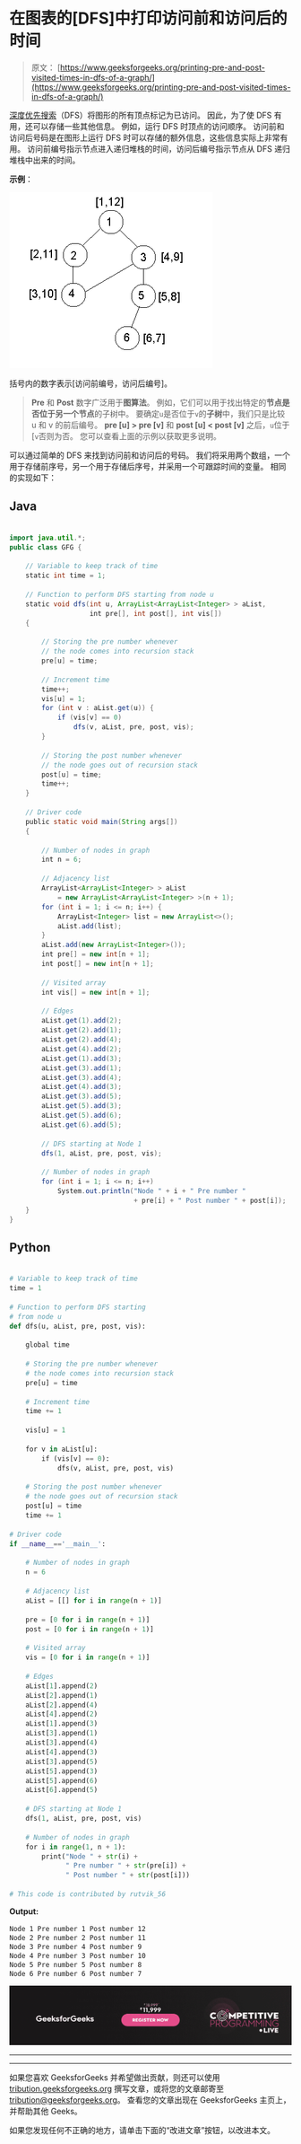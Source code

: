 # 在图表的[DFS]中打印访问前和访问后的时间

> 原文： [https://www.geeksforgeeks.org/printing-pre-and-post-visited-times-in-dfs-of-a-graph/](https://www.geeksforgeeks.org/printing-pre-and-post-visited-times-in-dfs-of-a-graph/)

[深度优先搜索](https://www.geeksforgeeks.org/depth-first-search-or-dfs-for-a-graph/)（DFS）将图形的所有顶点标记为已访问。 因此，为了使 DFS 有用，还可以存储一些其他信息。 例如，运行 DFS 时顶点的访问顺序。
访问前和访问后号码是在图形上运行 DFS 时可以存储的额外信息，这些信息实际上非常有用。 访问前编号指示节点进入递归堆栈的时间，访问后编号指示节点从 DFS 递归堆栈中出来的时间。

**示例**：

![](img/6703e1d73a81214b5ac8e7a1942e76eb.png)

括号内的数字表示[访问前编号，访问后编号]。

> **Pre** 和 **Post** 数字广泛用于**图算法**。 例如，它们可以用于找出特定的**节点是否位于另一个节点**的子树中。
> 要确定`u`是否位于`v`的**子树**中，我们只是比较 u 和 v 的前后编号。 **pre [u] > pre [v]** 和 **post [u] < post [v]** 之后，`u`位于[`v`否则为否。 您可以查看上面的示例以获取更多说明。

可以通过简单的 DFS 来找到访问前和访问后的号码。 我们将采用两个数组，一个用于存储前序号，另一个用于存储后序号，并采用一个可跟踪时间的变量。 相同的实现如下：

## Java

```java

import java.util.*;
public class GFG {

    // Variable to keep track of time
    static int time = 1;

    // Function to perform DFS starting from node u
    static void dfs(int u, ArrayList<ArrayList<Integer> > aList,
                    int pre[], int post[], int vis[])
    {

        // Storing the pre number whenever
        // the node comes into recursion stack
        pre[u] = time;

        // Increment time
        time++;
        vis[u] = 1;
        for (int v : aList.get(u)) {
            if (vis[v] == 0)
                dfs(v, aList, pre, post, vis);
        }

        // Storing the post number whenever
        // the node goes out of recursion stack
        post[u] = time;
        time++;
    }

    // Driver code
    public static void main(String args[])
    {

        // Number of nodes in graph
        int n = 6;

        // Adjacency list
        ArrayList<ArrayList<Integer> > aList
            = new ArrayList<ArrayList<Integer> >(n + 1);
        for (int i = 1; i <= n; i++) {
            ArrayList<Integer> list = new ArrayList<>();
            aList.add(list);
        }
        aList.add(new ArrayList<Integer>());
        int pre[] = new int[n + 1];
        int post[] = new int[n + 1];

        // Visited array
        int vis[] = new int[n + 1];

        // Edges
        aList.get(1).add(2);
        aList.get(2).add(1);
        aList.get(2).add(4);
        aList.get(4).add(2);
        aList.get(1).add(3);
        aList.get(3).add(1);
        aList.get(3).add(4);
        aList.get(4).add(3);
        aList.get(3).add(5);
        aList.get(5).add(3);
        aList.get(5).add(6);
        aList.get(6).add(5);

        // DFS starting at Node 1
        dfs(1, aList, pre, post, vis);

        // Number of nodes in graph
        for (int i = 1; i <= n; i++)
            System.out.println("Node " + i + " Pre number "
                               + pre[i] + " Post number " + post[i]);
    }
}

```

## Python

```py

# Variable to keep track of time 
time = 1

# Function to perform DFS starting 
# from node u 
def dfs(u, aList, pre, post, vis):

    global time

    # Storing the pre number whenever 
    # the node comes into recursion stack 
    pre[u] = time

    # Increment time 
    time += 1

    vis[u] = 1

    for v in aList[u]:
        if (vis[v] == 0):
            dfs(v, aList, pre, post, vis)

    # Storing the post number whenever 
    # the node goes out of recursion stack 
    post[u] = time
    time += 1

# Driver code 
if __name__=='__main__':

    # Number of nodes in graph 
    n = 6

    # Adjacency list 
    aList = [[] for i in range(n + 1)]

    pre = [0 for i in range(n + 1)]
    post = [0 for i in range(n + 1)]

    # Visited array 
    vis = [0 for i in range(n + 1)]

    # Edges 
    aList[1].append(2)
    aList[2].append(1) 
    aList[2].append(4) 
    aList[4].append(2) 
    aList[1].append(3) 
    aList[3].append(1) 
    aList[3].append(4) 
    aList[4].append(3) 
    aList[3].append(5) 
    aList[5].append(3) 
    aList[5].append(6)
    aList[6].append(5) 

    # DFS starting at Node 1 
    dfs(1, aList, pre, post, vis)

    # Number of nodes in graph 
    for i in range(1, n + 1):
        print("Node " + str(i) +
              " Pre number " + str(pre[i]) +
              " Post number " + str(post[i]))

# This code is contributed by rutvik_56

```

**Output:** 

```
Node 1 Pre number 1 Post number 12
Node 2 Pre number 2 Post number 11
Node 3 Pre number 4 Post number 9
Node 4 Pre number 3 Post number 10
Node 5 Pre number 5 Post number 8
Node 6 Pre number 6 Post number 7
```

[![competitive-programming-img](img/5211864e7e7a28eeeb039fa5d6073a24.png)](https://practice.geeksforgeeks.org/courses/competitive-programming-live?utm_source=geeksforgeeks&utm_medium=article&utm_campaign=gfg_article_cp)

* * *

* * *

如果您喜欢 GeeksforGeeks 并希望做出贡献，则还可以使用 [tribution.geeksforgeeks.org](https://contribute.geeksforgeeks.org/) 撰写文章，或将您的文章邮寄至 tribution@geeksforgeeks.org。 查看您的文章出现在 GeeksforGeeks 主页上，并帮助其他 Geeks。

如果您发现任何不正确的地方，请单击下面的“改进文章”按钮，以改进本文。
